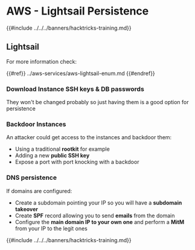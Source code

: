 # AWS - Lightsail Persistence

{{#include ../../../banners/hacktricks-training.md}}

## Lightsail

For more information check:

{{#ref}}
../aws-services/aws-lightsail-enum.md
{{#endref}}

### Download Instance SSH keys & DB passwords

They won't be changed probably so just having them is a good option for persistence

### Backdoor Instances

An attacker could get access to the instances and backdoor them:

- Using a traditional **rootkit** for example
- Adding a new **public SSH key**
- Expose a port with port knocking with a backdoor

### DNS persistence

If domains are configured:

- Create a subdomain pointing your IP so you will have a **subdomain takeover**
- Create **SPF** record allowing you to send **emails** from the domain
- Configure the **main domain IP to your own one** and perform a **MitM** from your IP to the legit ones

{{#include ../../../banners/hacktricks-training.md}}






